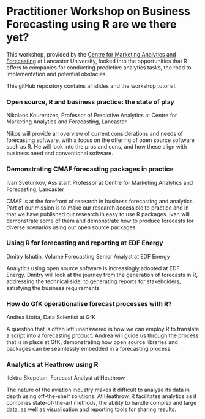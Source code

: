 Practitioner Workshop on Business Forecasting using R are we there yet?
=====
This workshop, provided by the [Centre for Marketing Analytics and Forecasting](https://www.lancaster.ac.uk/lums/research/research-centres--areas/centre-for-marketing-analytics-and-forecasting/) at Lancaster University, looked into the opportunities that R offers to companies for conducting predictive analytics tasks, the road to implementation and potential obstacles.

This gitHub repository contains all slides and the workshop tutorial.

### Open source, R and business practice: the state of play
Nikolaos Kourentzes, Professor of Predictive Analytics at Centre for Marketing Analytics and Forecasting, Lancaster

Nikos will provide an overview of current considerations and needs of forecasting software, with a focus on the offering of open source software such as R. He will look into the pros and cons, and how these align with business need and conventional software.

### Demonstrating CMAF forecasting packages in practice
Ivan Svetunkov, Assistant Professor at Centre for Marketing Analytics and Forecasting, Lancaster

CMAF is at the forefront of research in business forecasting and analytics. Part of our mission is to make our research accessible to practice and in that we have published our research in easy to use R packages. Ivan will demonstrate some of them and demonstrate how to produce forecasts for diverse scenarios using our open source packages.

### Using R for forecasting and reporting at EDF Energy
Dmitry Ishutin, Volume Forecasting Senior Analyst at EDF Energy

Analytics using open source software is increasingly adopted at EDF Energy. Dmitry will look at the journey from the generation of forecasts in R, addressing the technical side, to generating reports for stakeholders, satisfying the business requirements.

### How do GfK operationalise forecast processes with R?
Andrea Liotta, Data Scientist at GfK

A question that is often left unanswered is how we can employ R to translate a script into a forecasting product. Andrea will guide us through the process that is in place at GfK, demonstrating how open source libraries and packages can be seamlessly embedded in a forecasting process. 

### Analytics at Heathrow using R
Ilektra Skepetari, Forecast Analyst at Heathrow

The nature of the aviation industry makes it difficult to analyse its data in depth using off-the-shelf solutions. At Heathrow, R facilitates analytics as it combines state-of-the-art methods, the ability to handle complex and large data, as well as visualisation and reporting tools for sharing results.
